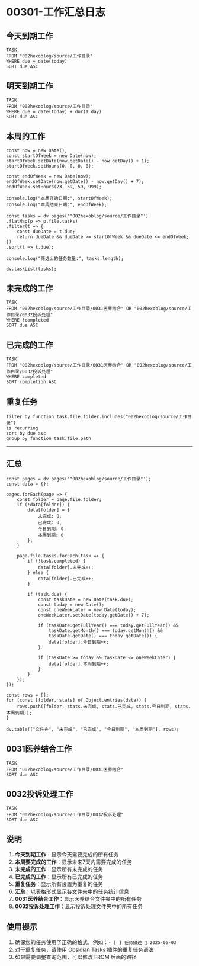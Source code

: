 # 00301-工作汇总日志

## 今天到期工作
```dataview
TASK
FROM "002hexoblog/source/工作目录"
WHERE due = date(today)
SORT due ASC
```

## 明天到期工作
```dataview
TASK
FROM "002hexoblog/source/工作目录"
WHERE due = date(today) + dur(1 day)
SORT due ASC
```

## 本周的工作
```dataviewjs
const now = new Date();
const startOfWeek = new Date(now);
startOfWeek.setDate(now.getDate() - now.getDay() + 1);
startOfWeek.setHours(0, 0, 0, 0);

const endOfWeek = new Date(now);
endOfWeek.setDate(now.getDate() - now.getDay() + 7);
endOfWeek.setHours(23, 59, 59, 999);

console.log("本周开始日期:", startOfWeek);
console.log("本周结束日期:", endOfWeek);

const tasks = dv.pages('"002hexoblog/source/工作目录"')
.flatMap(p => p.file.tasks)
.filter(t => {
    const dueDate = t.due;
    return dueDate && dueDate >= startOfWeek && dueDate <= endOfWeek;
})
.sort(t => t.due);

console.log("筛选出的任务数量:", tasks.length);

dv.taskList(tasks);
```

## 未完成的工作
```dataview
TASK
FROM "002hexoblog/source/工作目录/0031医养结合" OR "002hexoblog/source/工作目录/0032投诉处理"
WHERE !completed
SORT due ASC
```

## 已完成的工作
```dataview
TASK
FROM "002hexoblog/source/工作目录/0031医养结合" OR "002hexoblog/source/工作目录/0032投诉处理"
WHERE completed
SORT completion ASC
```

## 重复任务

```tasks
filter by function task.file.folder.includes("002hexoblog/source/工作目录")
is recurring
sort by due asc
group by function task.file.path
```
---
## 汇总

```dataviewjs
const pages = dv.pages('"002hexoblog/source/工作目录"');
const data = {};

pages.forEach(page => {
    const folder = page.file.folder;
    if (!data[folder]) {
        data[folder] = {
            未完成: 0,
            已完成: 0,
            今日到期: 0,
            本周到期: 0
        };
    }

    page.file.tasks.forEach(task => {
        if (!task.completed) {
            data[folder].未完成++;
        } else {
            data[folder].已完成++;
        }

        if (task.due) {
            const taskDate = new Date(task.due);
            const today = new Date();
            const oneWeekLater = new Date(today);
            oneWeekLater.setDate(today.getDate() + 7);

            if (taskDate.getFullYear() === today.getFullYear() &&
                taskDate.getMonth() === today.getMonth() &&
                taskDate.getDate() === today.getDate()) {
                data[folder].今日到期++;
            }

            if (taskDate >= today && taskDate <= oneWeekLater) {
                data[folder].本周到期++;
            }
        }
    });
});

const rows = [];
for (const [folder, stats] of Object.entries(data)) {
    rows.push([folder, stats.未完成, stats.已完成, stats.今日到期, stats.本周到期]);
}

dv.table(["文件夹", "未完成", "已完成", "今日到期", "本周到期"], rows);
```


## 0031医养结合工作
```dataview
TASK
FROM "002hexoblog/source/工作目录/0031医养结合"
SORT due ASC
```

## 0032投诉处理工作
```dataview
TASK
FROM "002hexoblog/source/工作目录/0032投诉处理"
SORT due ASC
```




## 说明

1. **今天到期工作**：显示今天需要完成的所有任务
2. **本周要完成的工作**：显示未来7天内需要完成的任务
3. **未完成的工作**：显示所有未完成的任务
4. **已完成的工作**：显示所有已完成的任务
5. **重复任务**：显示所有设置为重复的任务
6. **汇总**：以表格形式显示各文件夹中的任务统计信息
7. **0031医养结合工作**：显示医养结合文件夹中的所有任务
8. **0032投诉处理工作**：显示投诉处理文件夹中的所有任务

## 使用提示

1. 确保您的任务使用了正确的格式，例如：`- [ ] 任务描述 📅 2025-05-03`
2. 对于重复任务，请使用 Obsidian Tasks 插件的重复任务语法
3. 如果需要调整查询范围，可以修改 FROM 后面的路径







